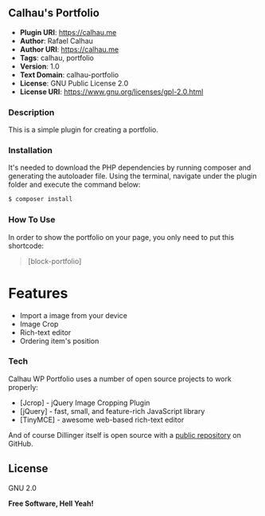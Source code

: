 ## Calhau's Portfolio

- **Plugin URI**:        https://calhau.me
- **Author**:            Rafael Calhau
- **Author URI**:        https://calhau.me
- **Tags**:              calhau, portfolio
- **Version**:           1.0
- **Text Domain**:       calhau-portfolio
- **License**:           GNU Public License 2.0
- **License URI**:       https://www.gnu.org/licenses/gpl-2.0.html

### Description

This is a simple plugin for creating a portfolio.

### Installation

It's needed to download the PHP dependencies by running composer and generating the autoloader file.
Using the terminal, navigate under the plugin folder and execute the command below:

```sh
$ composer install
```
### How To Use

In order to show the portfolio on your page, you only need to put this shortcode:

> [block-portfolio]

# Features

  - Import a image from your device
  - Image Crop
  - Rich-text editor
  - Ordering item's position


### Tech

Calhau WP Portfolio uses a number of open source projects to work properly:

* [Jcrop] - jQuery Image Cropping Plugin
* [jQuery] - fast, small, and feature-rich JavaScript library
* [TinyMCE] - awesome web-based rich-text editor

And of course Dillinger itself is open source with a [public repository][rafaelcalhau]
 on GitHub.

License
----

GNU 2.0


**Free Software, Hell Yeah!**

   [rafaelcalhau]: <https://github.com/rafaelcalhau/calhau-wp-portfolio>
   